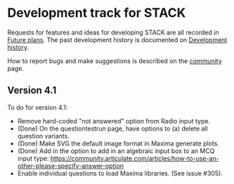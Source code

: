 # Development track for STACK

Requests for features and ideas for developing STACK are all recorded in [Future plans](Future_plans.md). The
past development history is documented on [Development history](Development_history.md).

How to report bugs and make suggestions is described on the [community](../About/Community.md) page.

## Version 4.1

To do for version 4.1:

* Remove hard-coded "not answered" option from Radio input type.
* (Done) On the questiontestrun page, have options to (a) delete all question variants.
* (Done) Make SVG the default image format in Maxima generate plots.
* (Done) Add in the option to add in an algebraic input box to an MCQ input type: https://community.articulate.com/articles/how-to-use-an-other-please-specify-answer-option
* Enable individual questions to load Maxima libraries.  (See issue #305).

